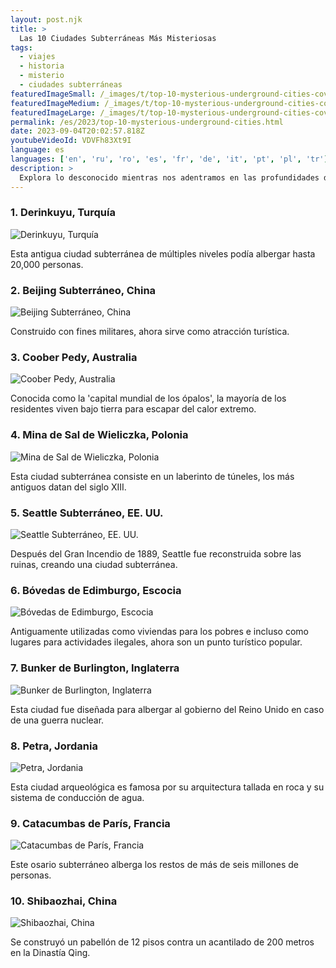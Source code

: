 ```yaml
---
layout: post.njk
title: >
  Las 10 Ciudades Subterráneas Más Misteriosas
tags:
  - viajes
  - historia
  - misterio
  - ciudades subterráneas
featuredImageSmall: /_images/t/top-10-mysterious-underground-cities-cover-es-small.webp
featuredImageMedium: /_images/t/top-10-mysterious-underground-cities-cover-es-medium.webp
featuredImageLarge: /_images/t/top-10-mysterious-underground-cities-cover-es-large.webp
permalink: /es/2023/top-10-mysterious-underground-cities.html
date: 2023-09-04T20:02:57.818Z
youtubeVideoId: VDVFh83Xt9I
language: es
languages: ['en', 'ru', 'ro', 'es', 'fr', 'de', 'it', 'pt', 'pl', 'tr']
description: >
  Explora lo desconocido mientras nos adentramos en las profundidades de la tierra para descubrir las 10 ciudades subterráneas más misteriosas y fascinantes que existen.
---
```


### 1. Derinkuyu, Turquía

![Derinkuyu, Turquía](/_images/2/2956c0f6ac33b2a8a4767f02ae85fafb-medium.webp)

Esta antigua ciudad subterránea de múltiples niveles podía albergar hasta 20,000 personas.

### 2. Beijing Subterráneo, China

![Beijing Subterráneo, China](/_images/1/14dc6b495c8577e5b76bfaa4f3eca6e9-medium.webp)

Construido con fines militares, ahora sirve como atracción turística.

### 3. Coober Pedy, Australia

![Coober Pedy, Australia](/_images/c/c9e73c06272fd3b4f98f2857663efc98-medium.webp)

Conocida como la 'capital mundial de los ópalos', la mayoría de los residentes viven bajo tierra para escapar del calor extremo.

### 4. Mina de Sal de Wieliczka, Polonia

![Mina de Sal de Wieliczka, Polonia](/_images/5/5274526bbff341a5489881465c03c40f-medium.webp)

Esta ciudad subterránea consiste en un laberinto de túneles, los más antiguos datan del siglo XIII.

### 5. Seattle Subterráneo, EE. UU.

![Seattle Subterráneo, EE. UU.](/_images/8/8a934c45120f3e7f2ff8d7f4b0195284-medium.webp)

Después del Gran Incendio de 1889, Seattle fue reconstruida sobre las ruinas, creando una ciudad subterránea.

### 6. Bóvedas de Edimburgo, Escocia

![Bóvedas de Edimburgo, Escocia](/_images/1/107ea0bd625be108a41d1756bc7f6fdd-medium.webp)

Antiguamente utilizadas como viviendas para los pobres e incluso como lugares para actividades ilegales, ahora son un punto turístico popular.

### 7. Bunker de Burlington, Inglaterra

![Bunker de Burlington, Inglaterra](/_images/9/9d5a0a425c95dd9faf526736615c8b1a-medium.webp)

Esta ciudad fue diseñada para albergar al gobierno del Reino Unido en caso de una guerra nuclear.

### 8. Petra, Jordania

![Petra, Jordania](/_images/3/36827055133fa0b3a96a980a2b923568-medium.webp)

Esta ciudad arqueológica es famosa por su arquitectura tallada en roca y su sistema de conducción de agua.

### 9. Catacumbas de París, Francia

![Catacumbas de París, Francia](/_images/6/6bfd5ce92b187d6ad6e0f1a78c8f74aa-medium.webp)

Este osario subterráneo alberga los restos de más de seis millones de personas.

### 10. Shibaozhai, China

![Shibaozhai, China](/_images/2/2d25cad8eba83d30bafe63a85c8770d1-medium.webp)

Se construyó un pabellón de 12 pisos contra un acantilado de 200 metros en la Dinastía Qing.

